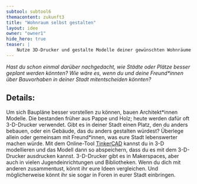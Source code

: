 ```yaml
---
subtool: subtool6
themacontent: zukunft3
title: "Wohnraum selbst gestalten"
layout: idee
owner: "owner1"
hide_hero: true
teaser: |
    Nutze 3D-Drucker und gestalte Modelle deiner gewünschten Wohnräume
---
```


*Hast du schon einmal darüber nachgedacht, wie Städte oder Plätze besser geplant werden könnten? Wie wäre es, wenn du und deine Freund\*innen über Bauvorhaben in deiner Stadt mitentscheiden könnten?*

## Details:
Um sich Baupläne besser vorstellen zu können, bauen Architekt\*innen Modelle. Die bestanden früher aus Pappe und Holz; heute werden dafür oft 3-D-Drucker verwendet.
Gibt es in deiner Stadt einen Platz, den du anders bebauen, oder ein Gebäude, das du anders gestalten würdest? Überlege allein oder gemeinsam mit Freund\*innen, was eure Stadt lebenswerter machen würde. Mit dem Online-Tool [TinkerCAD](https://www.tinkercad.com/) kannst du in 3-D modellieren und das Modell dann so abspeichern, dass du es mit dem 3-D-Drucker ausdrucken kannst. 3-D-Drucker gibt es in Makerspaces, aber auch in vielen Jugendeinrichtungen und Bibliotheken.
Wenn du dich mit anderen zusammentust, könnt ihr eure Ideen vergleichen. Und möglicherweise könnt ihr sie sogar in Foren in eurer Stadt einbringen.